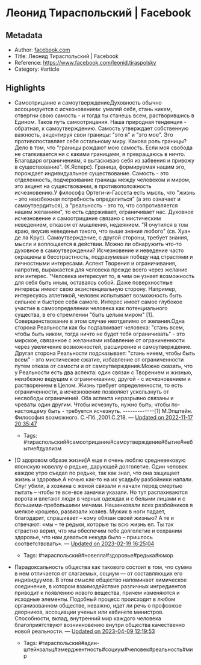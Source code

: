 # Леонид Тираспольский | Facebook

## Metadata
- Author: [facebook.com]()
- Title: Леонид Тираспольский | Facebook
- Reference: https://www.facebook.com/leonid.tiraspolsky
- Category: #article

## Highlights
- Самоотрицание и самоутверждениеДуховность обычно ассоциируется с исчезновением: умаляй себя, стань никем, отвергни свою самость - и тогда ты станешь всем, растворившись в Едином. Таков путь самоотрицания.    Наша природная тенденция - обратная, к самоутверждению. Самость утверждает собственную важность, акцентируя свои границы: "это я" и "это мое". Эго противопоставляет себя остальному миру.  Какова роль границы? Дело в том, что "границы рождают мою самость. Если моя свобода не сталкивается ни с какими границами, я превращаюсь в ничто. Благодаря ограничениям, я вытаскиваю себя из забвения и привожу в существование". (К.Ясперс). Граница, формируемая нашим эго, порождает индивидуальное существование. Самость - это отделенность, подчеркивание границы между человеком и миром, это акцент на существовании, в противоположность исчезновению.У философа Ортеги-и-Гассета есть мысль, что "жизнь – это неизбежная потребность определиться" (а это означает и самоутвердиться), а "реальность - это то, что сопротивляется нашим желаниям", то есть сдерживает, ограничивает нас. Духовное исчезновение и самоотрицание связано с мистическим неведением, отказом от мышления, недеянием. "Я очутился в том краю, вкусив неведенья такого, что выше знания любого" (св. Хуан де ла Крус). Самоутверждение, с другой стороны, требует знания, мысли и воплощается в действии. Можно ли обнаружить что-то духовное в самоутверждении?  Исчезновение и неведение часто окрашены в бесстрастность, подразумевая победу над страстями и личностными интересами. Аспект Творения и ограничивания, напротив, выражается для человека прежде всего через желание или интерес. "Человека интересует то, в чем он узнает возможность для себя быть иным, оставаясь собой. Даже поверхностные интересы имеют свою экзистенциальную сторону. Например, интересуясь атлетикой, человек испытывает возможность быть сильнее и быстрее себя самого. Интерес имеет самое глубокое участие в самоопределении человека как потенциального существа, в его стремлении "быть целым миром" [1]. Совершенствование в этом случае неотделимо от желания.Одна сторона Реальности как бы подталкивает человека: "стань всем, чтобы быть никем, тогда ничто не будет тебя ограничивать" - это мирское, связанное с желаниями избавление от ограниченности через увеличение возможностей, расширение и самоутверждение. Другая сторона Реальности подсказывает: "стань никем, чтобы быть всем" - это мистическое сжатие, избавление от ограниченности путем отказа от самости и от самоутверждения.Можно сказать, что у Реальности есть два аспекта: один связан с Творением и жизнью, неизбежно ведущим к ограничиванию, другой - с исчезновением и растворением в Целом. Жизнь требует определенности, то есть ограниченности, а исчезновение позволяет ускользнуть от несвободы ограничений. Оба аспекта  неразрывно связаны и чреваты один другим. Чтобы исчезнуть, нужно быть; чтобы по-настоящему быть - требуется исчезнуть. -------------[1] М.Эпштейн. Философия возможного. С.-Пб.,2001.С.218. — [Updated on 2022-11-17 20:35:47](https://hyp.is/RVPn1maeEe2KUcfglCU0pA/www.facebook.com/leonid.tiraspolsky)
   - Tags: #тираспольский#самоотрицание#самоутверждение#бытие#небытие#дуализм



- [О здоровом образе жизни]А еще я очень люблю средневековую японскую новеллу о редьке, дарующей долголетие. Один человек каждое утро съедал по редьке, так как знал, что она защищает жизнь и здоровье.А ночью как-то на их усадьбу разбойники напали. Слуг убили, а хозяина с женой связали и начали перед смертью пытать – чтобы те все-все заначки указали. Но тут распахиваются ворота и влетают люди в черных одеждах и с белыми лицами и с большими-пребольшими мечами. Нашинковали всех разбойников в мелкое крошево, развязали хозяев. Мужик в ноги падает, благодарит, спрашивает – кому обязан своей жизнью? А те и отвечают: «мы – те редьки, которые ты всю жизнь ел. Ты так страстно верил, что мы обеспечим тебе долголетие и сохраним здоровье, что нам деваться некуда было – пришлось соответствовать». — [Updated on 2023-02-19 16:25:04](https://hyp.is/0fNuELBYEe2YMo8vJoHIEg/www.facebook.com/leonid.tiraspolsky)
   - Tags: #тираспольский#новелла#здоровье#редька#юмор



- Парадоксальность общества как такового состоит в том, что сумма в нем отличается от слагаемых, социум — от составляющих его индивидуумов. В этом смысле общество напоминает химическое соединение, в котором взаимодействие различных ингредиентов приводит к появлению нового вещества, причем изменяются и исходные элементы. Подобный процесс происходит в любом организованном обществе, неважно, идет ли речь о профсоюзе дворников, ассоциации ученых или кабинете министров. Способности, вклад, внутренний мир каждого человека благоприятствуют возникновению внутри общества качественно новой реальности. — [Updated on 2023-04-09 12:19:53](https://hyp.is/r_wvONa3Ee2jidtCS7d_HQ/www.facebook.com/leonid.tiraspolsky)
   - Tags: #тираспольский#адин-штейнзальц#эмерджентность#социум#человек#реальность#мир
